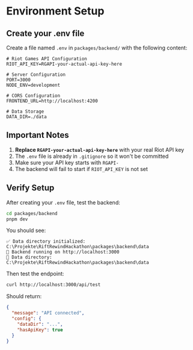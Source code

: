 # Environment Setup

## Create your .env file

Create a file named `.env` in `packages/backend/` with the following content:

```env
# Riot Games API Configuration
RIOT_API_KEY=RGAPI-your-actual-api-key-here

# Server Configuration
PORT=3000
NODE_ENV=development

# CORS Configuration
FRONTEND_URL=http://localhost:4200

# Data Storage
DATA_DIR=./data
```

## Important Notes

1. **Replace `RGAPI-your-actual-api-key-here`** with your real Riot API key
2. The `.env` file is already in `.gitignore` so it won't be committed
3. Make sure your API key starts with `RGAPI-`
4. The backend will fail to start if `RIOT_API_KEY` is not set

## Verify Setup

After creating your `.env` file, test the backend:

```bash
cd packages/backend
pnpm dev
```

You should see:
```
✅ Data directory initialized: C:\Projekte\RiftRewindHackathon\packages\backend\data
🚀 Backend running on http://localhost:3000
📁 Data directory: C:\Projekte\RiftRewindHackathon\packages\backend\data
```

Then test the endpoint:
```bash
curl http://localhost:3000/api/test
```

Should return:
```json
{
  "message": "API connected",
  "config": {
    "dataDir": "...",
    "hasApiKey": true
  }
}
```

